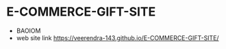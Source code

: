 # E-COMMERCE-GIFT-SITE
* BAOIOM
* web site link https://veerendra-143.github.io/E-COMMERCE-GIFT-SITE/
